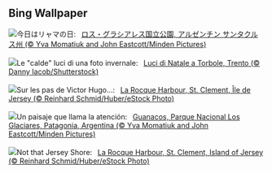 ## Bing Wallpaper
![](https://www.bing.com/th?id=OHR.PatagoniaGuanaco_JA-JP9289899395_UHD.jpg&w=1000)今日はリャマの日:&nbsp;&ensp;[ロス・グラシアレス国立公園, アルゼンチン サンタクルス州 (© Yva Momatiuk and John Eastcott/Minden Pictures)](https://www.bing.com/th?id=OHR.PatagoniaGuanaco_JA-JP9289899395_UHD.jpg)
<br><br/>
![](https://www.bing.com/th?id=OHR.TorboleTrento_IT-IT9651438497_UHD.jpg&w=1000)Le "calde" luci di una foto invernale:&nbsp;&ensp;[Luci di Natale a Torbole, Trento (© Danny Iacob/Shutterstock)](https://www.bing.com/th?id=OHR.TorboleTrento_IT-IT9651438497_UHD.jpg)
<br><br/>
![](https://www.bing.com/th?id=OHR.JerseyIsland_FR-FR4014866072_UHD.jpg&w=1000)Sur les pas de Victor Hugo…:&nbsp;&ensp;[La Rocque Harbour, St. Clement, Île de Jersey (© Reinhard Schmid/Huber/eStock Photo)](https://www.bing.com/th?id=OHR.JerseyIsland_FR-FR4014866072_UHD.jpg)
<br><br/>
![](https://www.bing.com/th?id=OHR.PatagoniaGuanaco_ES-ES4871228557_UHD.jpg&w=1000)Un paisaje que llama la atención:&nbsp;&ensp;[Guanacos, Parque Nacional Los Glaciares, Patagonia, Argentina (© Yva Momatiuk and John Eastcott/Minden Pictures)](https://www.bing.com/th?id=OHR.PatagoniaGuanaco_ES-ES4871228557_UHD.jpg)
<br><br/>
![](https://www.bing.com/th?id=OHR.JerseyIsland_EN-GB3607205137_UHD.jpg&w=1000)Not that Jersey Shore:&nbsp;&ensp;[La Rocque Harbour, St. Clement, Island of Jersey (© Reinhard Schmid/Huber/eStock Photo)](https://www.bing.com/th?id=OHR.JerseyIsland_EN-GB3607205137_UHD.jpg)
<br><br/>
